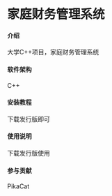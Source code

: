 # 家庭财务管理系统

#### 介绍
大学C++项目，家庭财务管理系统

#### 软件架构
C++

#### 安装教程
下载发行版即可

#### 使用说明
下载发行版使用

#### 参与贡献
PikaCat